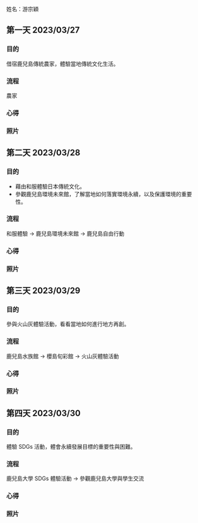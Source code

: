 姓名：游宗穎

## 第一天 2023/03/27

### 目的
借宿鹿兒島傳統農家，體驗當地傳統文化生活。

### 流程
農家

### 心得


### 照片


## 第二天 2023/03/28

### 目的
- 藉由和服體驗日本傳統文化。
- 參觀鹿兒島環境未來館，了解當地如何落實環境永續，以及保護環境的重要性。

### 流程
和服體驗 → 鹿兒島環境未來館 → 鹿兒島自由行動

### 心得

### 照片


## 第三天 2023/03/29

### 目的
參與火山灰體驗活動，看看當地如何進行地方再創。

### 流程
鹿兒島水族館 → 櫻島旬彩館 → 火山灰體驗活動

### 心得

### 照片


## 第四天 2023/03/30

### 目的
體驗 SDGs 活動，體會永續發展目標的重要性與困難。

### 流程
鹿兒島大學 SDGs 體驗活動 → 參觀鹿兒島大學與學生交流

### 心得

### 照片

